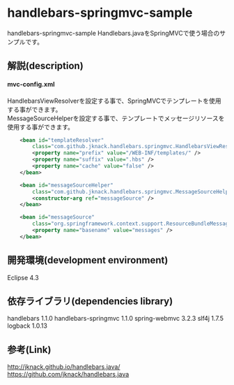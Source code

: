 handlebars-springmvc-sample
======================
handlebars-springmvc-sample
Handlebars.javaをSpringMVCで使う場合のサンプルです。  
  
解説(description)
------
#### mvc-config.xml  
HandlebarsViewResolverを設定する事で、SpringMVCでテンプレートを使用する事ができます。  
MessageSourceHelperを設定する事で、テンプレートでメッセージリソースを使用する事ができます。
```xml
	<bean id="templateResolver"
		class="com.github.jknack.handlebars.springmvc.HandlebarsViewResolver">
		<property name="prefix" value="/WEB-INF/templates/" />
		<property name="suffix" value=".hbs" />
		<property name="cache" value="false" />
	</bean>

	<bean id="messageSourceHelper"
		class="com.github.jknack.handlebars.springmvc.MessageSourceHelper">
		<constructor-arg ref="messageSource" />
	</bean>

	<bean id="messageSource"
		class="org.springframework.context.support.ResourceBundleMessageSource">
		<property name="basename" value="messages" />
	</bean>
```

開発環境(development environment)
------------
Eclipse 4.3  
  
依存ライブラリ(dependencies library)
----------------
handlebars 1.1.0
handlebars-springmvc 1.1.0
spring-webmvc 3.2.3
slf4j 1.7.5  
logback 1.0.13  
  
参考(Link)
----------------
http://jknack.github.io/handlebars.java/  
https://github.com/jknack/handlebars.java  
